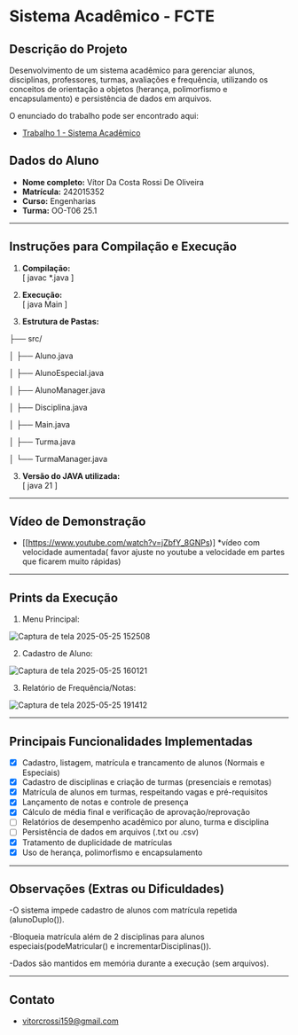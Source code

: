 # Sistema Acadêmico - FCTE

## Descrição do Projeto

Desenvolvimento de um sistema acadêmico para gerenciar alunos, disciplinas, professores, turmas, avaliações e frequência, utilizando os conceitos de orientação a objetos (herança, polimorfismo e encapsulamento) e persistência de dados em arquivos.

O enunciado do trabalho pode ser encontrado aqui:
- [Trabalho 1 - Sistema Acadêmico](https://github.com/lboaventura25/OO-T06_2025.1_UnB_FCTE/blob/main/trabalhos/ep1/README.md)

## Dados do Aluno

- **Nome completo:** Vítor Da Costa Rossi De Oliveira
- **Matrícula:** 242015352
- **Curso:** Engenharias
- **Turma:** OO-T06 25.1

---

## Instruções para Compilação e Execução

1. **Compilação:**  
   [ javac *.java ]

2. **Execução:**  
   [ java Main ]

3. **Estrutura de Pastas:**  

  ├── src/
  
  │ ├── Aluno.java
  
  │ ├── AlunoEspecial.java
  
  │ ├── AlunoManager.java
  
  │ ├── Disciplina.java
  
  │ ├── Main.java
  
  │ ├── Turma.java
  
  │ └── TurmaManager.java
 
3. **Versão do JAVA utilizada:**  
    [ java 21 ]
---

## Vídeo de Demonstração

- [[https://www.youtube.com/watch?v=jZbfY_8GNPs)]
     *vídeo com velocidade aumentada( favor ajuste no youtube a velocidade em partes que ficarem muito rápidas)
---

## Prints da Execução

1. Menu Principal:

 
![Captura de tela 2025-05-25 152508](https://github.com/user-attachments/assets/d558a27e-6599-4178-b3e9-329ab239017d)



2. Cadastro de Aluno:


![Captura de tela 2025-05-25 160121](https://github.com/user-attachments/assets/1b520ea8-0478-4e01-abcd-4e6bb3128366)



3. Relatório de Frequência/Notas:  


![Captura de tela 2025-05-25 191412](https://github.com/user-attachments/assets/60e704d0-f7bc-4bc1-b8a1-528e124c79ab)


---

## Principais Funcionalidades Implementadas

- [X] Cadastro, listagem, matrícula e trancamento de alunos (Normais e Especiais)
- [X] Cadastro de disciplinas e criação de turmas (presenciais e remotas)
- [X] Matrícula de alunos em turmas, respeitando vagas e pré-requisitos
- [X] Lançamento de notas e controle de presença
- [X] Cálculo de média final e verificação de aprovação/reprovação
- [ ] Relatórios de desempenho acadêmico por aluno, turma e disciplina
- [ ] Persistência de dados em arquivos (.txt ou .csv)
- [X] Tratamento de duplicidade de matrículas
- [X] Uso de herança, polimorfismo e encapsulamento

---

## Observações (Extras ou Dificuldades)

 -O sistema impede cadastro de alunos com matrícula repetida (alunoDuplo()).


 -Bloqueia matrícula além de 2 disciplinas para alunos especiais(podeMatricular() e 
incrementarDisciplinas()).


 -Dados são mantidos em memória durante a execução (sem arquivos).


---

## Contato

- vitorcrossi159@gmail.com
